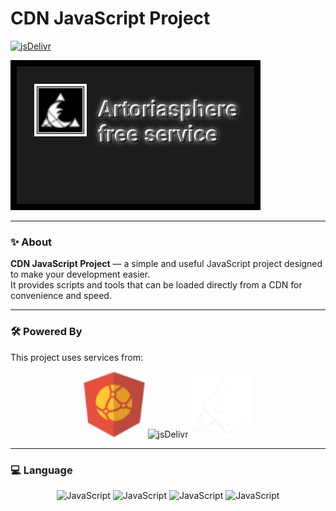 # CDN JavaScript Project

[![jsDelivr](https://data.jsdelivr.com/v1/package/gh/Tsukinatsune/CDN-Javascript-project/badge)](https://www.jsdelivr.com/package/gh/Tsukinatsune/CDN-Javascript-project)

[![Free Service](https://raw.githubusercontent.com/Tsukinatsune/CDN-Javascript-project/3fb65a5d3c3a02bbcba349ec077da07ec9ae6908/freeservice.svg)](https://vidplayerforios-asp.pages.dev/Tsukinatsune/CDN-Javascript-project)

---

### ✨ About

**CDN JavaScript Project** — a simple and useful JavaScript project designed to make your development easier.  
It provides scripts and tools that can be loaded directly from a CDN for convenience and speed.

---

### 🛠️ Powered By

This project uses services from:

<p align="center">
  <img src="https://raw.githubusercontent.com/jsdelivr/jsdelivr-media/68eb16a653e8f4e44a111371be3c1d41b0bfdb57/white/svg/jsdelivr-icon.svg" alt="jsDelivr" width="100"/>
  <img src="https://cdn.jsdelivr.net/gh/devicons/devicon@latest/icons/github/github-original-wordmark.svg" alt="jsDelivr" width="100"/>
  <img src="https://raw.githubusercontent.com/Tsukinatsune/Custom-streamlabs---Chatbox/refs/heads/main/Image%20(1).png" alt="jsDelivr" width="100"/>
</p>

---

### 💻 Language

<p align="center">
  <img src="https://cdn.jsdelivr.net/gh/devicons/devicon@latest/icons/javascript/javascript-plain.svg" alt="JavaScript" width="40" height="40" />
  <img src="https://cdn.jsdelivr.net/gh/devicons/devicon@latest/icons/html5/html5-plain.svg" alt="JavaScript" width="40" height="40" />
  <img src="https://cdn.jsdelivr.net/gh/devicons/devicon@latest/icons/css3/css3-plain.svg" alt="JavaScript" width="40" height="40" />
  <img src="https://cdn.jsdelivr.net/gh/devicons/devicon@latest/icons/markdown/markdown-original.svg" alt="JavaScript" width="40" height="40" />
</p>

